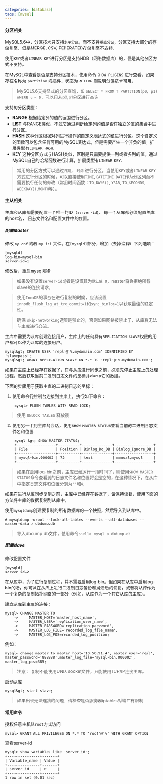```yaml
---
categories: [database]
tags: [mysql]
---
```


#### 分区相关

MySQL5.6中，分区技术只支持`水平分区`，而不支持`垂直分区`，分区支持大部分的存储引擎，但是MERGE, CSV, FEDERATED存储引擎不支持。

使用`KEY`或者`LINEAR KEY`进行分区是支持NDB（网络数据库）的，但是其他分区方式不支持。

在MySQL中查看是否是支持分区技术，使用命令 `SHOW PLUGINS` 进行查看，如果存在名称为 `partition` 的插件，状态为 `ACTIVE` 则说明分区技术可用。

> MySQL5.6支持显式的分区查询，如 `SELECT * FROM T PARTITION(p0, p1) WHERE c < 5`，可以只从p0,p1分区进行查询

<!--more-->

支持的分区类型：

- **RANGE** 根据给定列的值的范围进行分区。
- **LIST** 与RANGE类似，不过它通过判断给定列的值是否在独立的值的集合中进行分区。
- **HASH** 这种分区根据对列进行操作的自定义表达式的值进行分区。这个自定义的函数可以包含任何可用的MySQL表达式，但是需要产生一个非负的值，扩展类型有`LINEAR HASH`.
- **KEY** 这种分区方式与HASH类似，区别是只需要提供一列或者多列的值，通过MySQL自己的哈希函数进行计算，扩展类型有`LINEAR KEY`.

> 常用的分区方式可以通过`日期`， `时间` 进行分区。当使用`KEY`或者`LINEAR KEY` 方式进行分区的时候，可以直接使用`TIME`, `DATETIME`, `DATE`作为分区列而不需要执行任何的修改（常用时间函数：`TO_DAYS()`, `YEAR`, `TO_SECONDS`, `WEEKDAY()`,`MONTH`等）。

#### 主从相关

主库和从库都需要配置一个唯一的ID（`server-id`)， 每一个从库都必须配置主库的host名， 日志文件名和配置文件中的位置。

#####  配置Master

修改 `my.cnf` 或者 `my.ini` 文件，在`[mysqld]`部分，增加（去掉注释）下列选项：

    [mysqld]
    log-bin=mysql-bin
    server-id=1

修改后，重启mysql服务

> 如果没有设置`server-id`或者是设置其为`默认值 0`，master将会拒绝所有slave的连接请求。

> 使用`InnoDB`的事务在进行复制的时候，应该设置`innodb_flush_log_at_trx_commit=1`和`sync_binlog=1`以获取最佳的稳定性。

> 确保 `skip-networking`选项是禁止的，否则如果网络被禁止了，从库将无法与主库进行交流。

主库中需要为从库创建连接用户，主库上的任何具有`REPLICATION SLAVE`权限的用户都可以作为从库的连接用户。

    mysql&gt; CREATE USER 'repl'@'%.mydomain.com' IDENTIFIED BY 'slavepass';
    mysql&gt; GRANT REPLICATION SLAVE ON *.* TO 'repl'@'%.mydomain.com';

如果在主库上已经存在数据了，在与从库进行同步之前，必须先停止主库上的处理进程，然后获取当前二进制日志文件的坐标并dump它的数据。   

下面的步骤用于获取主库的二进制日志的坐标：

1. 使用命令行控制台连接到主库上，执行如下命令：

		mysql> FLUSH TABLES WITH READ LOCK;

> 使用 ```UNLOCK TABLES``` 释放锁

2. 使用另一个到主库的会话，使用`SHOW MASTER STATUS`查看当前的二进制日志文件名和位置.
	
		mysql &gt; SHOW MASTER STATUS;
        +------------------+----------+--------------+------------------+
        | File             | Position | Binlog_Do_DB | Binlog_Ignore_DB |
        +------------------+----------+--------------+------------------+
        | mysql-bin.000003 | 73       | test         | manual,mysql     |
        +------------------+----------+--------------+------------------+

> 如果在启用log-bin之前，主库已经运行一段时间了，则使用`SHOW MASTER STATUS`命令查看到的日志文件名和位置将会是空的，在这种情况下，在从库中指定日志文件和位置分别为`''`和`4`.

如果在进行从库同步复制之前，主库中已经存在数据了，请保持读锁，使用下面的方法将主库的数据复制到从库中。    

使用`mysqldump`创建要复制的所有数据库的一个快照，然后导入到从库中。

    # mysqldump -uroot --lock-all-tables --events --all-databases --master-data > dbdump.db

> 导入dbdump.db文件，使用命令`shell> mysql < dbdump.db`


##### 配置slave 

修改配置文件

    [mysqld]
    server-id=2

在从库中，为了进行复制过程，并不需要启用log-bin。但如果在从库中启用log-bin的话，你可以在从库上进行二进制日志备份和崩溃后的恢复，或者将从库作为一个复杂的复制拓扑网络的一部分（例如，从库作为一个其它从库的主库）。

建立从库到主库的连接：

    mysql> CHANGE MASTER TO
        ->     MASTER_HOST='master_host_name',
        ->     MASTER_USER='replication_user_name',
        ->     MASTER_PASSWORD='replication_password',
        ->     MASTER_LOG_FILE='recorded_log_file_name',
        ->     MASTER_LOG_POS=recorded_log_position;

例如：

    mysql> change master to master_host='10.58.91.4', master_user='repl', master_password='888888',master_log_file='mysql-bin.000002', master_log_pos=385;

> 注意： 复制不能使用UNIX socket文件，只能使用TCP/IP连接主库。

启动从库

    mysql&gt; start slave;

> 如果出现无法连接的问题，请检查是否服务器iptables对端口有限制


#### 常用命令

授权任意主机以`root`方式访问

    mysql> GRANT ALL PRIVILEGES ON *.* TO 'root'@'%' WITH GRANT OPTION

查看server-id

    mysql> show variables like 'server_id';
    +---------------+-------+
    | Variable_name | Value |
    +---------------+-------+
    | server_id     | 0     |
    +---------------+-------+
    1 row in set (0.01 sec)
